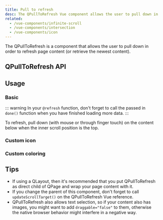 ```yaml
---
title: Pull to refresh
desc: The QPullToRefresh Vue component allows the user to pull down in order to refresh or retrieve the newest content on a page.
related:
  - /vue-components/infinite-scroll
  - /vue-components/intersection
  - /vue-components/icon
---
```


The QPullToRefresh is a component that allows the user to pull down in order to refresh page content (or retrieve the newest content).

## QPullToRefresh API
<doc-api file="QPullToRefresh" />

## Usage

### Basic

::: warning
In your `@refresh` function, don't forget to call the passed in `done()` function when you have finished loading more data.
:::

To refresh, pull down (with mouse or through finger touch) on the content below when the inner scroll position is the top.

<doc-example title="Basic" file="QPullToRefresh/Basic" />

### Custom icon

<doc-example title="Custom icon" file="QPullToRefresh/Icon" />

### Custom coloring <q-badge align="top" color="brand-primary" label="v1.9.5+" />

<doc-example title="Custom coloring" file="QPullToRefresh/CustomColoring" />

## Tips
* If using a QLayout, then it's recommended that you put QPullToRefresh as direct child of QPage and wrap your page content with it.
* If you change the parent of this component, don't forget to call `updateScrollTarget()` on the QPullToRefresh Vue reference.
* QPullToRefresh also allows text selection, so if your content also has images, you might want to add `draggable="false"` to them, otherwise the native browser behavior might interfere in a negative way.
